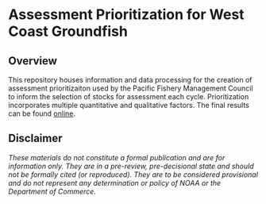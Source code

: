 
# Assessment Prioritization for West Coast Groundfish

## Overview

This repository houses information and data processing for the creation of assessment prioritizaiton used by the Pacific Fishery Management Council to inform the selection of stocks for assessment each cycle. Prioritization incorporates multiple quantitative and qualitative factors. The final results can be found [online](https://connect.fisheries.noaa.gov/pfmc-groundfish-assessment-prioritization/).


## Disclaimer

_These materials do not constitute a formal publication and
are for information only. They are in a pre-review, pre-decisional state and
should not be formally cited (or reproduced). They are to be considered
provisional and do not represent any determination or policy of NOAA or the
Department of Commerce._
